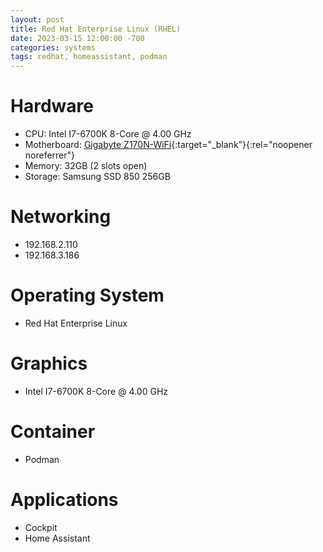 ```yaml
---
layout: post
title: Red Hat Enterprise Linux (RHEL)
date: 2023-03-15 12:00:00 -700
categories: systems
tags: redhat, homeassistant, podman
---
```



# Hardware

* CPU: Intel I7-6700K 8-Core @ 4.00 GHz
* Motherboard: [Gigabyte Z170N-WiFi](https://www.gigabyte.com/Motherboard/GA-Z170N-WIFI-rev-10#ov){:target="_blank"}{:rel="noopener noreferrer"}
* Memory: 32GB (2 slots open)
* Storage: Samsung SSD 850 256GB

# Networking
* 192.168.2.110
* 192.168.3.186

# Operating System
* Red Hat Enterprise Linux

# Graphics
* Intel I7-6700K 8-Core @ 4.00 GHz

# Container
* Podman

# Applications
* Cockpit
* Home Assistant